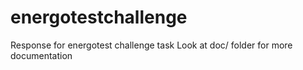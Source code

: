 # energotestchallenge
Response for energotest challenge task
Look at doc/ folder for more documentation
